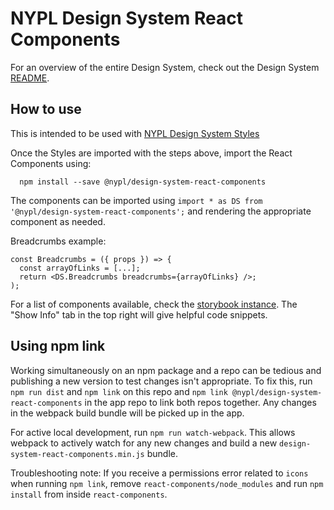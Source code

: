 # NYPL Design System React Components

For an overview of the entire Design System, check out the Design System [README](https://github.com/NYPL/nypl-design-system/blob/development/README.md).

## How to use
This is intended to be used with [NYPL Design System Styles](https://github.com/NYPL/nypl-design-system/blob/development/src/styles/README.md)

Once the Styles are imported with the steps above, import the React Components using:

```
  npm install --save @nypl/design-system-react-components
```

The components can be imported using `import * as DS from '@nypl/design-system-react-components';` and rendering the appropriate component as needed.

Breadcrumbs example:
```
const Breadcrumbs = ({ props }) => {
  const arrayOfLinks = [...];
  return <DS.Breadcrumbs breadcrumbs={arrayOfLinks} />;
);
```

For a list of components available, check the [storybook instance](https://nypl.github.io/nypl-design-system/storybook/storybook-static/react/index.html?path=/story/*).  The "Show Info" tab in the top right will give helpful code snippets.  


## Using npm link
Working simultaneously on an npm package and a repo can be tedious and publishing a new version to test changes isn't appropriate. To fix this, run  `npm run dist` and `npm link` on this repo and `npm link @nypl/design-system-react-components` in the app repo to link both repos together. Any changes in the webpack build bundle will be picked up in the app.

For active local development, run `npm run watch-webpack`. This allows webpack to actively watch for any new changes and build a new `design-system-react-components.min.js` bundle.

Troubleshooting note: If you receive a permissions error related to `icons` when running `npm link`, remove `react-components/node_modules` and run `npm install` from inside `react-components`. 
